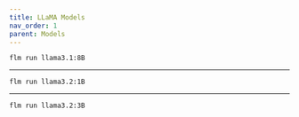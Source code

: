 ```yaml
---
title: LLaMA Models
nav_order: 1
parent: Models
---
```


```
flm run llama3.1:8B
```

---

```
flm run llama3.2:1B
```

---

```
flm run llama3.2:3B
```
